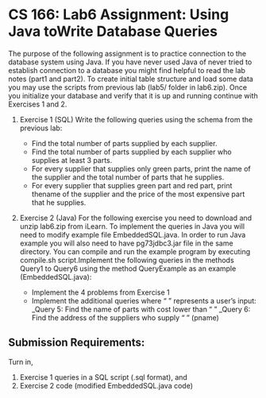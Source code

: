 # CS 166: Lab6 Assignment: Using Java toWrite Database Queries

The purpose of the following assignment is to practice connection to the
database system using Java. If you have never used Java of never tried to
establish connection to a database you might find helpful to read the lab
notes (part1 and part2).
To create initial table structure and load some data you may use the
scripts from previous lab (lab5/ folder in lab6.zip). Once you initialize your
database and verify that it is up and running continue with Exercises 1 and 2.
1. Exercise 1 (SQL)
Write the following queries using the schema from the previous lab:
   * Find the total number of parts supplied by each supplier.
   * Find the total number of parts supplied by each supplier who supplies at least 3 parts.
   * For every supplier that supplies only green parts, print the name of the supplier and the total number of parts that he supplies.
   * For every supplier that supplies green part and red part, print thename of the supplier and the price of the most expensive part that he supplies.

2. Exercise 2 (Java)
For the following exercise you need to download and unzip lab6.zip from
iLearn.
To implement the queries in Java you will need to modify example file
EmbeddedSQL.java. In order to run Java example you will also need to have pg73jdbc3.jar file in the same directory. You can compile and
run the example program by executing compile.sh script.Implement the following queries in the methods Query1 to Query6 using the method QueryExample as an example (EmbeddedSQL.java):
   * Implement the 4 problems from Exercise 1
   * Implement the additional queries where “ ” represents a user’s
input:
 _Query 5: Find the name of parts with cost lower than “ ”
 _Query 6: Find the address of the suppliers who supply “ ” (pname)

## Submission Requirements:
Turn in,
  1. Exercise 1 queries in a SQL script (.sql format), and
  2. Exercise 2 code (modified EmbeddedSQL.java code) 
